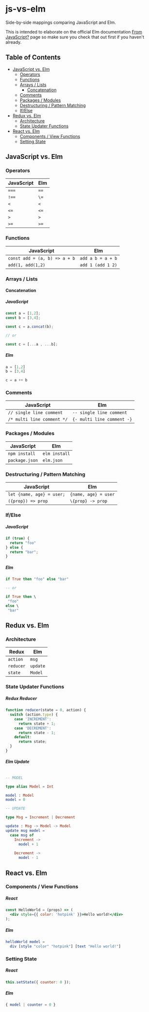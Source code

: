 # js-vs-elm
Side-by-side mappings comparing JavaScript and Elm.

This is intended to elaborate on the official Elm documentation [From JavaScript?](http://elm-lang.org/docs/from-javascript) page
so make sure you check that out first if you haven't already.

## Table of Contents
- [JavaScript vs. Elm](#javascript-vs-elm)
  - [Operators](#operators)
  - [Functions](#functions)
  - [Arrays / Lists](#arrays--lists)
    - [Concatenation](#concatenation)
  - [Comments](#comments)
  - [Packages / Modules](#packages--modules)
  - [Destructuring / Pattern Matching](#destructuring--pattern-matching)
  - [If/Else](#ifelse)
- [Redux vs. Elm](#redux-vs-elm)
  - [Architecture](#architecture)
  - [State Updater Functions](#state-updater-functions)
- [React vs. Elm](#react-vs-elm)
  - [Components / View Functions](#components--view-functions)
  - [Setting State](#setting-state)

## JavaScript vs. Elm

### Operators

| JavaScript | Elm   |
| ---------- | ----- |
| `===`      | `==`  |
| `!==`      | `\=`  |
| `<`        | `<`   |
| `<=`       | `<=`  |
| `>`        | `>`   |
| `>=`       | `>=`  |

### Functions

| JavaScript                    | Elm               |
| ----------------------------- | ----------------- |
| `const add = (a, b) => a + b` | `add a b = a + b` |
| `add(1, add(1,2)`             | `add 1 (add 1 2)` |


### Arrays / Lists

#### Concatenation

##### JavaScript

```javascript
const a = [1,2];
const b = [3,4];

const c = a.concat(b);

// or

const c = [...a , ...b];
```

##### Elm

```javascript
a = [1,2]
b = [3,4]

c = a ++ b
```


### Comments

| JavaScript                 | Elm                        |
| -------------------------- | -------------------------- |
| `// single line comment`   | `-- single line comment`   |
| `/* multi line comment */` | `{- multi line comment -}` |

### Packages / Modules

| JavaScript     | Elm                    |
| -------------- | ---------------------- |
| `npm install`  | `elm install`  |
| `package.json` | `elm.json`     |

### Destructuring / Pattern Matching

| JavaScript                | Elm                  |
| ------------------------- | -------------------- |
| `let {name, age} = user;` | `{name, age} = user` |
| `({prop}) => prop`        | `\{prop} -> prop`    |

### If/Else

##### JavaScript
```javascript
if (true) {
  return "foo"
} else {
  return "bar";
}
```

##### Elm

```elm
if True then "foo" else "bar"

-- or

if True then \
 "foo"
else \
 "bar"
```

## Redux vs. Elm

### Architecture

| Redux     | Elm      |
| --------- | -------- |
| `action`  | `msg`    |
| `reducer` | `update` |
| `state`   | `Model`  |

### State Updater Functions

##### Redux Reducer

```javascript
function reducer(state = 0, action) {
  switch (action.type) {
    case 'INCREMENT':
      return state + 1;
    case 'DECREMENT':
      return state - 1;
    default:
      return state;    
  }
}
```

##### Elm Update

```elm

-- MODEL

type alias Model = Int

model : Model
model = 0

-- UPDATE

type Msg = Increment | Decrement

update : Msg -> Model -> Model
update msg model =
  case msg of
    Increment ->
      model + 1
      
    Decrement ->
      model - 1
```

## React vs. Elm

### Components / View Functions

##### React
```jsx harmony
const HelloWorld = (props) => (
  <div style={{ color: 'hotpink' }}>Hello world!</div>
);
```

##### Elm

```elm
helloWorld model =
  div [style "color" "hotpink"] [text "Hello world!"]
```

### Setting State

##### React

```javascript
this.setState({ counter: 0 });
```

##### Elm

```elm
{ model | counter = 0 }
```
